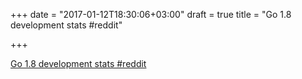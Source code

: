+++
date = "2017-01-12T18:30:06+03:00"
draft = true
title = "Go 1.8 development stats  #reddit"

+++

<p><a href="https://t.co/SSRLb26eLf">Go 1.8 development stats  #reddit</a></p>

